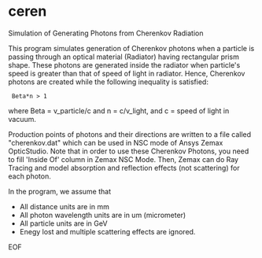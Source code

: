 # ceren

Simulation of Generating Photons from Cherenkov Radiation

This program simulates generation of Cherenkov photons when a particle
is passing through an optical material (Radiator) having rectangular prism shape. 
These photons are generated inside the radiator when particle's speed is greater than 
that of speed of light in radiator. Hence, Cherenkov photons are created while the following 
inequality is satisfied:

     Beta*n > 1

where Beta = v_particle/c and n = c/v_light, and c = speed of light in vacuum.

Production points of photons and their directions are written to a file called "cherenkov.dat" 
which can be used in NSC mode of Ansys Zemax OpticStudio.
Note that in order to use these Cherenkov Photons, you need to fill 'Inside Of' column in 
Zemax NSC Mode. Then, Zemax can do Ray Tracing and model absorption and reflection effects 
(not scattering) for each photon.

In the program, we assume that
  - All distance units are in mm
  - All photon wavelength units are in um (micrometer)
  - All particle units are in GeV
  - Enegy lost and multiple scattering effects are ignored.

EOF




